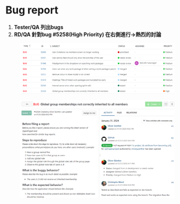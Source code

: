 # Bug report

1. **Tester/QA 列出bugs**
2. **RD/QA 針對bug #5258(High Priority) 在右側進行->熱烈的討論**

<figure><img src="../../.gitbook/assets/image (27).png" alt=""><figcaption></figcaption></figure>

<figure><img src="../../.gitbook/assets/image (29).png" alt=""><figcaption></figcaption></figure>
